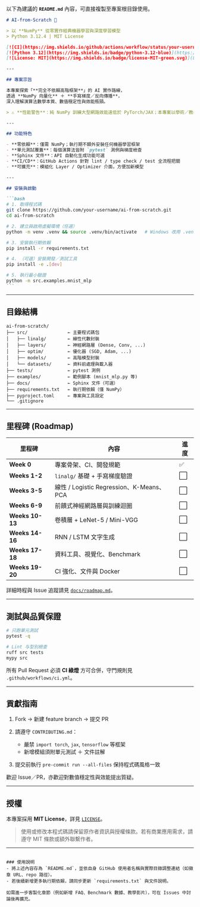 以下為建議的 **`README.md`** 內容，可直接複製至專案根目錄使用。

````markdown
# AI-from-Scratch 🚀

> 以 **NumPy** 從零實作經典機器學習與深度學習模型  
> Python 3.12.4 | MIT License

[![CI](https://img.shields.io/github/actions/workflow/status/your-username/ai-from-scratch/ci.yml?branch=main&label=CI)](…)  
[![Python 3.12](https://img.shields.io/badge/python-3.12-blue)](https://docs.python.org/3/)  
[![License: MIT](https://img.shields.io/badge/license-MIT-green.svg)](LICENSE)

---

## 專案宗旨

本專案探索「**完全不依賴高階框架**」的 AI 實作路線，  
透過 **NumPy 向量化** ＋ **手寫梯度／反向傳播**，  
深入理解演算法數學本質、數值穩定性與效能瓶頸。

> ⚠️ **性能警告**：純 NumPy 訓練大型網路效能遠低於 PyTorch/JAX；本專案以學術／教學為主，不建議直接用於生產環境。

---

## 功能特色

- **零依賴**：僅需 NumPy；執行期不額外安裝任何機器學習框架
- **單元測試覆蓋**：每個演算法皆附 `pytest` 測例與梯度檢查
- **Sphinx 文件**：API 自動化生成功能可選
- **CI/CD**：GitHub Actions 針對 lint / type check / test 全流程把關
- **可擴充**：模組化 Layer / Optimizer 介面，方便加新模型

---

## 安裝與啟動

```bash
# 1. 取得程式碼
git clone https://github.com/your-username/ai-from-scratch.git
cd ai-from-scratch

# 2. 建立與啟用虛擬環境（任選）
python -m venv .venv && source .venv/bin/activate   # Windows 改用 .venv\Scripts\activate

# 3. 安裝執行期依賴
pip install -r requirements.txt

# 4. （可選）安裝開發／測試工具
pip install -e .[dev]

# 5. 執行最小驗證
python -m src.examples.mnist_mlp
```
````

---

## 目錄結構

```
ai-from-scratch/
├── src/               ← 主要程式碼包
│   ├── linalg/        ← 線性代數封裝
│   ├── layers/        ← 神經網路層 (Dense, Conv, ...)
│   ├── optim/         ← 優化器 (SGD, Adam, ...)
│   ├── models/        ← 高階模型封裝
│   └── datasets/      ← 資料前處理與載入器
├── tests/             ← pytest 測例
├── examples/          ← 範例腳本 (mnist_mlp.py 等)
├── docs/              ← Sphinx 文件（可選）
├── requirements.txt   ← 執行期依賴（僅 NumPy）
├── pyproject.toml     ← 專案與工具設定
└── .gitignore
```

---

## 里程碑 (Roadmap)

| 里程碑          | 內容                                     | 進度 |
| --------------- | ---------------------------------------- | ---- |
| **Week 0**      | 專案骨架、CI、開發規範                   | ✅   |
| **Weeks 1-2**   | `linalg/` 基礎 + 手寫梯度驗證            | ⬜   |
| **Weeks 3-5**   | 線性 / Logistic Regression、K-Means、PCA | ⬜   |
| **Weeks 6-9**   | 前饋式神經網路層與訓練迴圈               | ⬜   |
| **Weeks 10-13** | 卷積層 + LeNet-5 / Mini-VGG              | ⬜   |
| **Weeks 14-16** | RNN / LSTM 文字生成                      | ⬜   |
| **Weeks 17-18** | 資料工具、視覺化、Benchmark              | ⬜   |
| **Weeks 19-20** | CI 強化、文件與 Docker                   | ⬜   |

詳細時程與 Issue 追蹤請見 [`docs/roadmap.md`](docs/roadmap.md)。

---

## 測試與品質保證

```bash
# 只跑單元測試
pytest -q

# Lint 与型別檢查
ruff src tests
mypy src
```

所有 Pull Request 必須 **CI 綠燈** 方可合併，守門規則見 `.github/workflows/ci.yml`。

---

## 貢獻指南

1. Fork → 新建 feature branch → 提交 PR
2. 請遵守 `CONTRIBUTING.md`：

   - 嚴禁 `import torch`, `jax`, `tensorflow` 等框架
   - 新增模組須附單元測試 ＋ 文件註解

3. 提交前執行 `pre-commit run --all-files` 保持程式碼風格一致

歡迎 Issue／PR，亦歡迎對數值穩定性與效能提出質疑。

---

## 授權

本專案採用 **MIT License**，詳見 [`LICENSE`](LICENSE)。

> 使用或修改本程式碼請保留原作者資訊與授權條款。若有商業應用需求，請遵守 MIT 條款或額外聯繫作者。

---

```

### 使用說明
- 將上述內容存為 `README.md`，並依自身 GitHub 使用者名稱與實際目錄調整連結（如徽章 URL、repo 路徑）。
- 若後續新增更多執行期依賴，請同步更新 `requirements.txt` 與文件說明。

如需進一步客製化章節（例如新增 FAQ、Benchmark 數據、教學影片），可在 Issues 中討論後再擴充。
```
